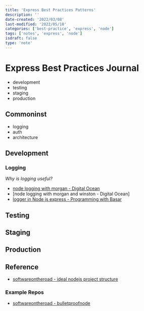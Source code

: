 ```yaml
---
title: 'Express Best Practices Patterns'
description: ''
date-created: '2022/03/08'
last-modified: '2022/05/10'
categories: ['best-practice', 'express', 'node']
tags: ['notes', 'express', 'node']
isdraft: false
type: 'note'
---
```


# Express Best Practices Journal

- development
- testing
- staging
- production

## Commoninst

- logging
- auth
- architecture

## Development

### Logging

_Why is logging useful?_

- [node logging with morgan - Digital Ocean](https://www.digitalocean.com/community/tutorials/nodejs-getting-started-morgan)
- [node logging with morgan and winston - Digital Ocean]
- [logger in Node js express - Programming with Basar](https://www.youtube.com/watch?v=cWi7TAyVoZo)

## Testing

## Staging

## Production

## Reference

- [softwareontheroad - ideal nodejs project structure ](https://softwareontheroad.com/ideal-nodejs-project-structure/)

### Example Repos

- [softwareontheroad - bulletproofnode](https://github.com/santiq/bulletproof-nodejs)
